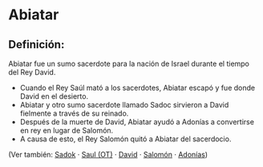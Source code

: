 # Abiatar

## Definición: 

Abiatar fue un sumo sacerdote para la nación de Israel durante el tiempo del Rey David.

* Cuando el Rey Saúl mató a los sacerdotes, Abiatar escapó y fue donde David en el desierto.
* Abiatar y otro sumo sacerdote llamado Sadoc sirvieron a David fielmente a través de su reinado.
* Después de la muerte de David, Abiatar ayudó a Adonías a convertirse en rey en lugar de Salomón.
* A causa de esto,  el Rey Salomón quitó a Abiatar del sacerdocio.

(Ver también: [Sadok](../names/zadok.md) · [Saul (OT)](../names/saul.md) · [David](../names/david.md) · [Salomón](../names/solomon.md) · [Adonías](../names/adonijah.md))

